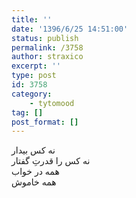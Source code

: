 ```yaml
---
title: ''
date: '1396/6/25 14:51:00'
status: publish
permalink: /3758
author: straxico
excerpt: ''
type: post
id: 3758
category:
    - tytomood
tag: []
post_format: []
---
```

نه کس بیدار  
نه کس را قدرتِ گفتار  
همه در خواب  
همه خاموش
